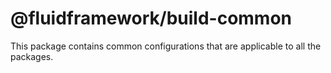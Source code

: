 # @fluidframework/build-common

This package contains common configurations that are applicable to all the packages.
